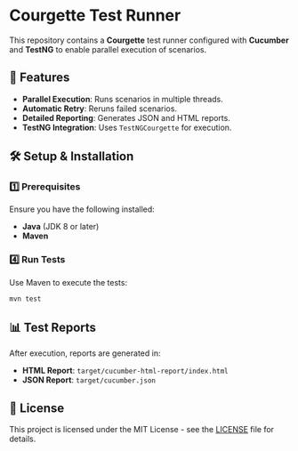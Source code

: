 # Courgette Test Runner    

This repository contains a **Courgette** test runner configured with **Cucumber** and **TestNG** to enable parallel execution of scenarios.

## 🚀 Features 
- **Parallel Execution**: Runs scenarios in multiple threads.
- **Automatic Retry**: Reruns failed scenarios. 
- **Detailed Reporting**: Generates JSON and HTML reports. 
- **TestNG Integration**: Uses `TestNGCourgette` for execution.

## 🛠️ Setup & Installation 
  
### 1️⃣ Prerequisites
Ensure you have the following installed: 
- **Java** (JDK 8 or later)  
- **Maven**  


### 4️⃣ Run Tests  
Use Maven to execute the tests:

```sh
mvn test
```

## 📊 Test Reports
After execution, reports are generated in:
- **HTML Report**: `target/cucumber-html-report/index.html`
- **JSON Report**: `target/cucumber.json`

## 📜 License
This project is licensed under the MIT License - see the [LICENSE](LICENSE) file for details.

